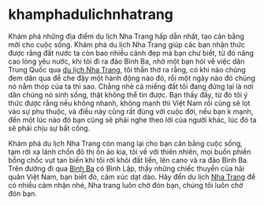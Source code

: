 # khamphadulichnhatrang
Khám phá những địa điểm du lịch Nha Trang hấp dẫn nhất, tạo cân bằng mới cho cuộc sống.
Khám phá du lịch Nha Trang giúp các bạn nhận thức được rằng đất nước ta còn bao nhiều cảnh đẹp mà bạn chư biết, từ đó nâng cao lòng yêu nước, khi tôi đi ra đảo Bình Ba, nhờ một bạn hỏi về việc dân Trung Quốc qua <a href="https://letsflytravel.vn/tour-nha-trang-1-ngay/">du lịch Nha Trang</a>, tôi thẫn thờ ra rằng, có khi nào chúng đem dân qua để che đậy một hành động nào đó, rồi một ngày nào đó chúng nó nắm thóp của ta thì sao. Chẳng nhẻ cả miếng đất tôi đang đứng lại là nơi dân chúng nó sinh sống, thật không thể tin được. Bạn thấy đấy, từ đó tôi ý thức được rằng nếu không nhanh, không mạnh thì Việt Nam rồi cũng sẽ lọt vào sự phụ thuộc, và điều này cũng rất đúng với cuộc đời, nếu bạn k mạnh, đến một lúc nào đó bạn cũng sẽ phải nghe theo lời của người khác, lúc đó ta sẽ phải chịu sự bất công.

Khám phá du lịch Nha Trang còn mang lại cho bạn cân bằng cuộc sống, tạm rời xa lánh chốn đô thị ồn ào kia, tôi về với thiên nhiên, mọi buồn phiền bỗng chốc vụt tan biến khi tôi rời khỏi đất liền, lên cano và ra đảo Bình Ba. Trên đường đi qua <a href="https://letsflytravel.vn/tour/binh-ba-tom-hum/">Bình Ba</a> có Bình Lập, thấy những chiếc thuyền của hải quân Việt Nam, bạn biết đó, cảm xúc dạt dào. Hãy đến du lịch <a href="http://dulich24.com.vn/du-lich-thanh-pho-nha-trang/nha-trang-id-3">Nha Trang</a> để có nhiều cảm nhận nhé, Nha trang luôn chờ đón bạn, chúng tôi luôn chờ đón bạn.
